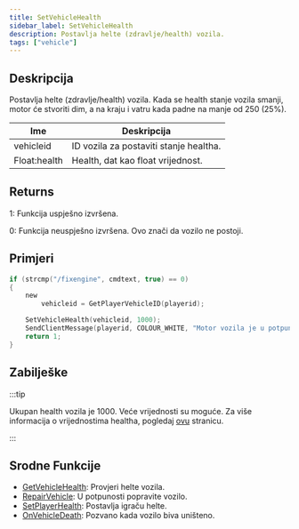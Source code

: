 ```yaml
---
title: SetVehicleHealth
sidebar_label: SetVehicleHealth
description: Postavlja helte (zdravlje/health) vozila.
tags: ["vehicle"]
---
```


## Deskripcija

Postavlja helte (zdravlje/health) vozila. Kada se health stanje vozila smanji, motor će stvoriti dim, a na kraju i vatru kada padne na manje od 250 (25%).

| Ime          | Deskripcija                            |
| ------------ | -------------------------------------- |
| vehicleid    | ID vozila za postaviti stanje healtha. |
| Float:health | Health, dat kao float vrijednost.      |

## Returns

1: Funkcija uspješno izvršena.

0: Funkcija neuspješno izvršena. Ovo znači da vozilo ne postoji.

## Primjeri

```c
if (strcmp("/fixengine", cmdtext, true) == 0)
{
    new
        vehicleid = GetPlayerVehicleID(playerid);

    SetVehicleHealth(vehicleid, 1000);
    SendClientMessage(playerid, COLOUR_WHITE, "Motor vozila je u potpunosti popravljen.");
    return 1;
}
```

## Zabilješke

:::tip

Ukupan health vozila je 1000. Veće vrijednosti su moguće. Za više informacija o vrijednostima healtha, pogledaj [ovu](../resources/vehiclehealth) stranicu.

:::

## Srodne Funkcije

- [GetVehicleHealth](GetVehicleHealth): Provjeri helte vozila.
- [RepairVehicle](RepairVehicle): U potpunosti popravite vozilo.
- [SetPlayerHealth](SetPlayerHealth): Postavlja igraču helte.
- [OnVehicleDeath](../callbacks/OnVehicleDeath): Pozvano kada vozilo biva uništeno.
